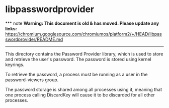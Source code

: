 # libpasswordprovider

*** note
**Warning: This document is old & has moved.  Please update any links:**<br>
https://chromium.googlesource.com/chromiumos/platform2/+/HEAD/libpasswordprovider/README.md
***

This directory contains the Password Provider library, which is used to store
and retrieve the user's password. The password is stored using kernel keyrings.

To retrieve the password, a process must be running as a user in the
password-viewers group.

The password storage is shared among all processes using it, meaning that one
process calling DiscardKey will cause it to be discarded for all other
processes.
